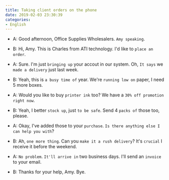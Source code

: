 ```yaml
---
title: Taking client orders on the phone
date: 2019-02-03 23:30:39
categories:
- English
---
```


- A: Good afternoon, Office Supplies Wholesalers. `Amy speaking`.

- B: Hi, Amy. This is Charles from ATI technology. I'd like to `place an order`.

- A: Sure. I'm just `bringing up` your accout in our system. Oh, `It says` we `made a delivery` just last week.

- B: Yeah, this is `a busy time of` year. We're `running low on` paper, I need 5 more boxes.

- A: Would you like to buy `printer ink` too? We have a `30% off promotion` `right now`.

- B: Yeah, I better `stock up`, just `to be safe`. Send 4 `packs of` those too, please.

- A: Okay, I've added those to your `purchase`. `Is there anything else I can help you with`?

- B: Ah, `one more thing`. Can you `make it a rush delivery`? It's `crucial` I receive it before the weekend.

- A: `No problem`. `It'll arrive in` two business days. I'll send an `invoice` to your email.

- B: Thanks for your help, Amy. Bye.


